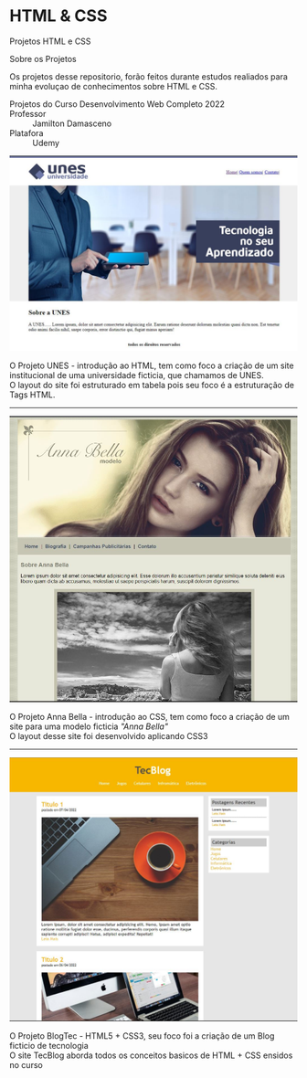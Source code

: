 # HTML & CSS
Projetos HTML e CSS

<p style="align-itens: center">Sobre os Projetos</p>
<p>Os projetos desse repositorio, forão feitos durante estudos realiados para minha evoluçao de conhecimentos sobre HTML e CSS.</p>

<dl>
  <dt>Projetos do Curso Desenvolvimento Web Completo 2022</dt>
  <dt>Professor</dt>
  <dd>Jamilton Damasceno</dd>
  <dt>Platafora</dt>
  <dd>Udemy</dd>
</dl>


<img style="align-itens: center; " src="/assets/images/UNES.JPG" alt="Layout do Site UNES">
<p>O Projeto UNES - introdução ao HTML, tem como foco a criação de um site institucional de uma universidade ficticia, que chamamos de UNES. <br/>
O layout do site foi estruturado em tabela pois seu foco é a estruturação de Tags HTML.</p>
<hr>
<img style="align-itens: center; " src="/assets/images/AnnaBella.JPG" alt="Layout do Site Anna Bella">
<p>O Projeto Anna Bella - introdução ao CSS, tem como foco a criação de um site para uma modelo ficticia <em>"Anna Bella"</em><br/>
O layout desse site foi desenvolvido aplicando CSS3</p>
<hr>
<img style="align-itens: center; " src="/assets/images/tecblog.JPG" alt="Layout do Site TecBlog">
<p>O Projeto BlogTec - HTML5 + CSS3, seu foco foi a criação de um Blog ficticio de tecnologia<br/>
O site TecBlog aborda todos os conceitos basicos de HTML + CSS ensidos no curso</p>